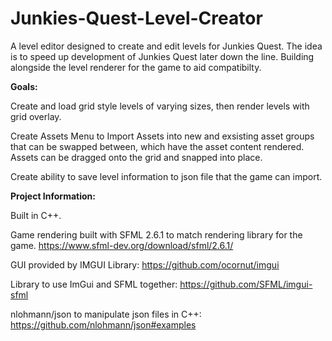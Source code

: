 # Junkies-Quest-Level-Creator

 A level editor designed to create and edit levels for Junkies Quest. The idea is to speed up development of Junkies Quest later down the line. Building alongside the level renderer for the game to aid compatibilty.

 

 **Goals:**
 
 Create and load grid style levels of varying sizes, then render levels with grid overlay.
 
 Create Assets Menu to Import Assets into new and exsisting asset groups that can be swapped between, which have the asset content rendered. Assets can be dragged onto the grid and snapped into place.
 
 Create ability to save level information to json file that the game can import.

 

 **Project Information:**

 Built in C++.

 Game rendering built with SFML 2.6.1 to match rendering library for the game. https://www.sfml-dev.org/download/sfml/2.6.1/
 
 GUI provided by IMGUI Library: https://github.com/ocornut/imgui
 
 Library to use ImGui and SFML together: https://github.com/SFML/imgui-sfml
 
 nlohmann/json to manipulate json files in C++: https://github.com/nlohmann/json#examples
 
